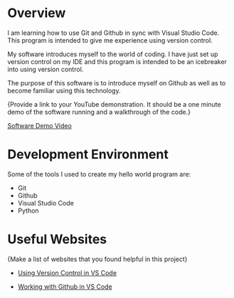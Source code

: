 # Overview

I am learning how to use Git and Github in sync with Visual Studio Code. This program is intended to give me experience using version control.


My software introduces myself to the world of coding. I have just set up version control on my IDE and this program is intended to be an icebreaker into using version control. 


The purpose of this software is to introduce myself on Github as well as to become familiar using this technology.


{Provide a link to your YouTube demonstration.  It should be a one minute demo of the software running and a walkthrough of the code.}

[Software Demo Video](http://youtube.link.goes.here)

# Development Environment

Some of the tools I used to create my hello world program are:

* Git
* Github
* Visual Studio Code
* Python


# Useful Websites

{Make a list of websites that you found helpful in this project}
* [Using Version Control in VS Code](https://code.visualstudio.com/docs/editor/versioncontrol)

* [Working with Github in VS Code](https://code.visualstudio.com/docs/editor/github)